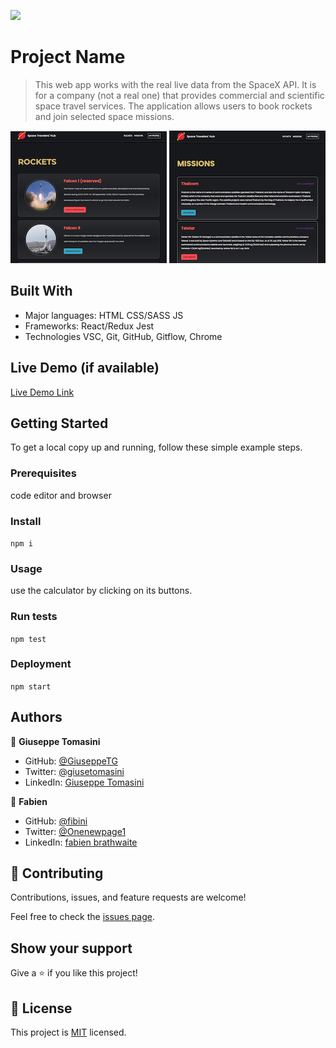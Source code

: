 ![](https://img.shields.io/badge/Microverse-blueviolet)

# Project Name

> This web app works with the real live data from the SpaceX API. It is for a company (not a real one) that provides commercial and scientific space travel services. The application allows users to book rockets and join selected space missions.

![](src/screenshots/rockets.png) ![](src/screenshots/missions.png)


## Built With

- Major languages: HTML CSS/SASS JS 
- Frameworks: React/Redux Jest
- Technologies VSC, Git, GitHub, Gitflow, Chrome

## Live Demo (if available)

[Live Demo Link](https://dev--frolicking-kataifi-133879.netlify.app/)


## Getting Started

To get a local copy up and running, follow these simple example steps.

### Prerequisites
code editor and browser

### Install
`npm i`

### Usage
use the calculator by clicking on its buttons.

### Run tests
`npm test`

### Deployment
`npm start`


## Authors

👤 **Giuseppe Tomasini**

- GitHub: [@GiuseppeTG](https://github.com/GiuseppeTG)
- Twitter: [@giusetomasini](https://twitter.com/giusetomasini)
- LinkedIn: [Giuseppe Tomasini](https://www.linkedin.com/in/giuseppe-tomasini-67ba101a8/)

👤 **Fabien**

- GitHub: [@fibini](https://github.com/fibini)
- Twitter: [@Onenewpage1](https://twitter.com/Onenewpage1)
- LinkedIn: [fabien brathwaite](https://www.linkedin.com/in/fabien-brathwaite/)

## 🤝 Contributing

Contributions, issues, and feature requests are welcome!

Feel free to check the [issues page](../../issues/).

## Show your support

Give a ⭐️ if you like this project!

## 📝 License

This project is [MIT](./MIT.md) licensed.
